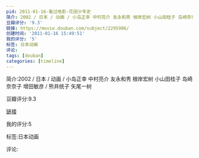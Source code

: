 ```yaml
---
pid: 2011-01-16-看过电影-花田少年史
简介: 2002 / 日本 / 动画 / 小岛正幸 中村亮介 友永和秀 根岸宏树 小山田桂子 岛崎奈奈子 增田敏彦 / 熊井统子 矢尾一树
豆瓣评分: '9.3'
链接: https://movie.douban.com/subject/2295986/
创建时间: '2011-01-16 15:49:51'
我的评分: '5'
标签: 日本动画
评论:
tags: [douban]
categories: [timeline]
---
```

简介:2002 / 日本 / 动画 / 小岛正幸 中村亮介 友永和秀 根岸宏树 小山田桂子 岛崎奈奈子 增田敏彦 / 熊井统子 矢尾一树

豆瓣评分:9.3

[链接](https://movie.douban.com/subject/2295986/)

我的评分:5

标签:日本动画

评论:

